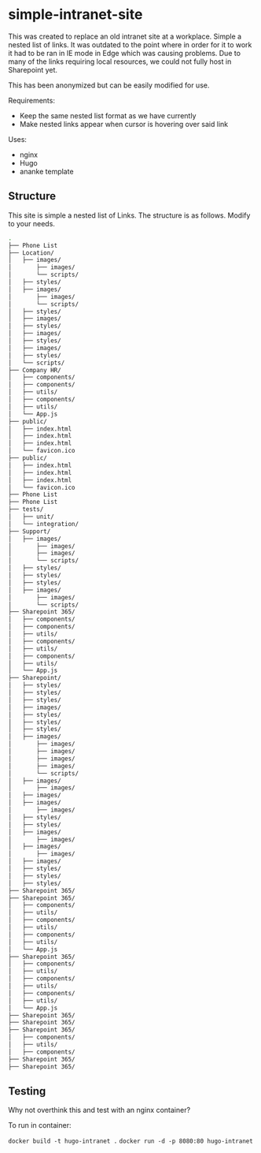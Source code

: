# simple-intranet-site

This was created to replace an old intranet site at a workplace. Simple a nested list of links. It was outdated to the point where in order for it to work it had to be ran in IE mode in Edge which was causing problems. Due to many of the links requiring local resources, we could not fully host in Sharepoint yet. 

This has been anonymized but can be easily modified for use.

Requirements: 

- Keep the same nested list format as we have currently 
- Make nested links appear when cursor is hovering over said link

Uses: 

- nginx
- Hugo 
- ananke template 

## Structure 

This site is simple a nested list of Links. The structure is as follows. Modify to your needs.

```bash
.
├── Phone List
├── Location/
│   ├── images/
│       ├── images/
│       └── scripts/
│   ├── styles/
│   ├── images/
│       ├── images/
│       └── scripts/
│   ├── styles/
│   ├── images/
│   ├── styles/
│   ├── images/
│   ├── styles/
│   ├── images/
│   ├── styles/
│   └── scripts/
├── Company HR/
│   ├── components/
│   ├── components/
│   ├── utils/
│   ├── components/
│   ├── utils/
│   └── App.js
├── public/
│   ├── index.html
│   ├── index.html
│   ├── index.html
│   └── favicon.ico
├── public/
│   ├── index.html
│   ├── index.html
│   ├── index.html
│   └── favicon.ico
├── Phone List
├── Phone List
├── tests/
│   ├── unit/
│   └── integration/
├── Support/
│   ├── images/
│       ├── images/
│       ├── images/
│       └── scripts/
│   ├── styles/
│   ├── styles/
│   ├── styles/
│   ├── images/
│       ├── images/
│       └── scripts/
├── Sharepoint 365/
│   ├── components/
│   ├── components/
│   ├── utils/
│   ├── components/
│   ├── utils/
│   ├── components/
│   ├── utils/
│   └── App.js
├── Sharepoint/
│   ├── styles/
│   ├── styles/
│   ├── styles/
│   ├── images/
│   ├── styles/
│   ├── styles/
│   ├── styles/
│   ├── images/
│       ├── images/
│       ├── images/
│       ├── images/
│       ├── images/
│       └── scripts/
│   ├── images/
│       ├── images/
│   ├── images/
│   ├── images/
│       ├── images/
│   ├── styles/
│   ├── styles/
│   ├── images/
│       ├── images/
│   ├── images/
│       ├── images/
│   ├── images/
│   ├── styles/
│   ├── styles/
│   ├── styles/
├── Sharepoint 365/
├── Sharepoint 365/
│   ├── components/
│   ├── utils/
│   ├── components/
│   ├── utils/
│   ├── components/
│   ├── utils/
│   └── App.js
├── Sharepoint 365/
│   ├── components/
│   ├── utils/
│   ├── components/
│   ├── utils/
│   ├── components/
│   ├── utils/
│   └── App.js
├── Sharepoint 365/
├── Sharepoint 365/
├── Sharepoint 365/
│   ├── components/
│   ├── utils/
│   ├── components/
├── Sharepoint 365/
├── Sharepoint 365/
```

## Testing 

Why not overthink this and test with an nginx container? 

To run in container: 

```docker build -t hugo-intranet .```
```docker run -d -p 8080:80 hugo-intranet```